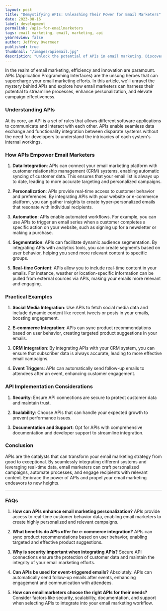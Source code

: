 ```yaml
---
layout: post
title: "Demystifying APIs: Unleashing Their Power for Email Marketers"
date: 2023-08-16
label: development
permalink: /apis-for-emailmarketers
tags: email marketing, email, marketing, api
yearreview: false
author: Jeffrey Overmeer
published: true
thumbnail: "/images/apiemail.jpg"
description: "Unlock the potential of APIs in email marketing. Discover how Application Programming Interfaces enhance personalization, automate workflows, and boost engagement. Learn how to seamlessly integrate APIs to elevate your email campaigns."
---
```


In the realm of email marketing, efficiency and innovation are paramount. APIs (Application Programming Interfaces) are the unsung heroes that can supercharge your email marketing efforts. In this article, we'll unravel the mystery behind APIs and explore how email marketers can harness their potential to streamline processes, enhance personalization, and elevate campaign effectiveness.

### Understanding APIs

At its core, an API is a set of rules that allows different software applications to communicate and interact with each other. APIs enable seamless data exchange and functionality integration between disparate systems without the need for developers to understand the intricacies of each system's internal workings.

### How APIs Empower Email Marketers

1. **Data Integration**: APIs can connect your email marketing platform with customer relationship management (CRM) systems, enabling automatic syncing of customer data. This ensures that your email list is always up to date, leading to more accurate targeting and personalized campaigns.

2. **Personalization**: APIs provide real-time access to customer behavior and preferences. By integrating APIs with your website or e-commerce platform, you can gather insights to create hyper-personalized emails that resonate with individual recipients.

3. **Automation**: APIs enable automated workflows. For example, you can use APIs to trigger an email series when a customer completes a specific action on your website, such as signing up for a newsletter or making a purchase.

4. **Segmentation**: APIs can facilitate dynamic audience segmentation. By integrating APIs with analytics tools, you can create segments based on user behavior, helping you send more relevant content to specific groups.

5. **Real-time Content**: APIs allow you to include real-time content in your emails. For instance, weather or location-specific information can be pulled from external sources via APIs, making your emails more relevant and engaging.

### Practical Examples

1. **Social Media Integration**: Use APIs to fetch social media data and include dynamic content like recent tweets or posts in your emails, boosting engagement.

2. **E-commerce Integration**: APIs can sync product recommendations based on user behavior, creating targeted product suggestions in your emails.

3. **CRM Integration**: By integrating APIs with your CRM system, you can ensure that subscriber data is always accurate, leading to more effective email campaigns.

4. **Event Triggers**: APIs can automatically send follow-up emails to attendees after an event, enhancing customer engagement.

### API Implementation Considerations

1. **Security**: Ensure API connections are secure to protect customer data and maintain trust.

2. **Scalability**: Choose APIs that can handle your expected growth to prevent performance issues.

3. **Documentation and Support**: Opt for APIs with comprehensive documentation and developer support to streamline integration.

### Conclusion

APIs are the catalysts that can transform your email marketing strategy from good to exceptional. By seamlessly integrating different systems and leveraging real-time data, email marketers can craft personalized campaigns, automate processes, and engage recipients with relevant content. Embrace the power of APIs and propel your email marketing endeavors to new heights.

---

### FAQs

1. **How can APIs enhance email marketing personalization?**
   APIs provide access to real-time customer behavior data, enabling email marketers to create highly personalized and relevant campaigns.

2. **What benefits do APIs offer for e-commerce integration?**
   APIs can sync product recommendations based on user behavior, enabling targeted and effective product suggestions.

3. **Why is security important when integrating APIs?**
   Secure API connections ensure the protection of customer data and maintain the integrity of your email marketing efforts.

4. **Can APIs be used for event-triggered emails?**
   Absolutely. APIs can automatically send follow-up emails after events, enhancing engagement and communication with attendees.

5. **How can email marketers choose the right APIs for their needs?**
   Consider factors like security, scalability, documentation, and support when selecting APIs to integrate into your email marketing workflow.